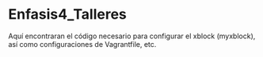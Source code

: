 # Enfasis4_Talleres
Aquí encontraran el código necesario para configurar el xblock (myxblock), así como configuraciones de Vagrantfile, etc.
